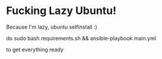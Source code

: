 # Fucking Lazy Ubuntu!
Because I'm lazy, ubuntu selfinstall :)

do
sudo bash requirements.sh && ansible-playbook main.yml

to get everything ready
